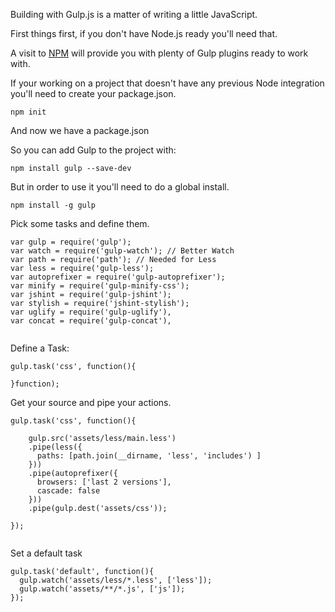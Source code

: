 Building with Gulp.js is a matter of writing a little JavaScript. 

First things first, if you don't have Node.js ready you'll need that.

A visit to [NPM](https://www.npmjs.org/) will provide you with plenty of
Gulp plugins ready to work with. 

If your working on a project that doesn't have any previous Node
integration you'll need to create your package.json.
```
npm init
```
And now we have a package.json

So you can add Gulp to the project with: 
```
npm install gulp --save-dev
```
But in order to use it you'll need to do a global install.

```
npm install -g gulp
```

Pick some tasks and define them.
```
var gulp = require('gulp'); 
var watch = require('gulp-watch'); // Better Watch
var path = require('path'); // Needed for Less
var less = require('gulp-less');
var autoprefixer = require('gulp-autoprefixer');
var minify = require('gulp-minify-css');
var jshint = require('gulp-jshint');
var stylish = require('jshint-stylish');
var uglify = require('gulp-uglify'),
var concat = require('gulp-concat'),
    
```

Define a Task: 
```
gulp.task('css', function(){

}function);
```

Get your source and pipe your actions.
```
gulp.task('css', function(){

    gulp.src('assets/less/main.less')
    .pipe(less({
      paths: [path.join(__dirname, 'less', 'includes') ]
    }))
    .pipe(autoprefixer({
      browsers: ['last 2 versions'],
      cascade: false
    }))
    .pipe(gulp.dest('assets/css'));

}); 
    
```
Set a default task

```
gulp.task('default', function(){
  gulp.watch('assets/less/*.less', ['less']);
  gulp.watch('assets/**/*.js', ['js']);
});
```


